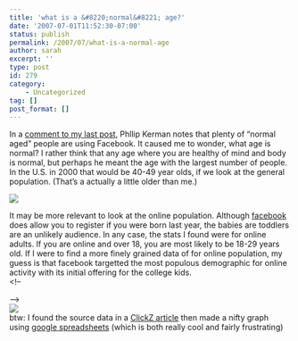 ```yaml
---
title: 'what is a &#8220;normal&#8221; age?'
date: '2007-07-01T11:52:30-07:00'
status: publish
permalink: /2007/07/what-is-a-normal-age
author: sarah
excerpt: ''
type: post
id: 279
category:
    - Uncategorized
tag: []
post_format: []
---
```

In a [comment to my last post](https://www.ultrasaurus.com/sarahblog/archives/000343.html), Phllip Kerman notes that plenty of “normal aged” people are using Facebook. It caused me to wonder, what age is normal? I rather think that any age where you are healthy of mind and body is normal, but perhaps he meant the age with the largest number of people. In the U.S. in 2000 that would be 40-49 year olds, if we look at the general population. (That’s a actually a little older than me.)

[![](http://bhpr.hrsa.gov/healthworkforce/reports/changedemo/images/image005.gif)](http://bhpr.hrsa.gov/healthworkforce/reports/changedemo/aging.htm)

It may be more relevant to look at the online population. Although [facebook ](http://www.facebook.com/) does allow you to register if you were born last year, the babies are toddlers are an unlikely audience. In any case, the stats I found were for online adults. If you are online and over 18, you are most likely to be 18-29 years old. If I were to find a more finely grained data of for online population, my guess is that facebook targetted the most populous demographic for online activity with its initial offering for the college kids.  
&lt;!–

–&gt;  
![](http://spreadsheets.google.com/pub?key=piK1BmZ6hbSwOdUJXpzhpOw&oid=1&output=image)  
btw: I found the source data in a [ClickZ article](http://www.clickz.com/showPage.html?page=919221) then made a nifty graph using [google spreadsheets](http://docs.google.com/) (which is both really cool and fairly frustrating)